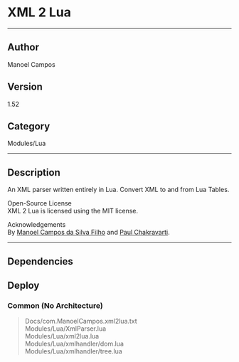 # XML 2 Lua
___

## Author
Manoel Campos

## Version
1.52

## Category
Modules/Lua

___

## Description
<p>An XML parser written entirely in Lua. Convert XML to and from Lua Tables.</p>

<p>Open-Source License<br>
XML 2 Lua is licensed using the MIT license.</p>

<p>Acknowledgements<br>
By <a href="http://about.me/manoelcampos">Manoel Campos da Silva Filho</a> and <a href="mailto:paulc@passtheaardvark.com">Paul Chakravarti</a>.</p>

___

## Dependencies

## Deploy

### Common (No Architecture)

> Docs/com.ManoelCampos.xml2lua.txt  
> Modules/Lua/XmlParser.lua  
> Modules/Lua/xml2lua.lua  
> Modules/Lua/xmlhandler/dom.lua  
> Modules/Lua/xmlhandler/tree.lua  
